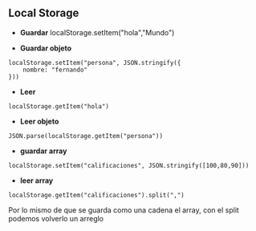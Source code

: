 ## Local Storage

- **Guardar** 
localStorage.setItem("hola","Mundo")

- **Guardar objeto**
```
localStorage.setItem("persona", JSON.stringify({
    nombre: "fernando"
}))
```

- **Leer**
```
localStorage.getItem("hola")
```

- **Leer objeto**
```
JSON.parse(localStorage.getItem("persona"))
```

- **guardar array**
```
localStorage.setItem("calificaciones", JSON.stringify([100,80,90]))
```

- **leer array**
```
localStorage.getItem("calificaciones").split(",")
```
Por lo mismo de que se guarda como una cadena el array, con el split podemos volverlo un arreglo

